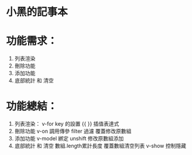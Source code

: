 # 小黑的記事本
# 功能需求：
1. 列表渲染
2. 刪除功能
3. 添加功能
4. 底部統計 和 清空

# 功能總結：
1. 列表渲染：
   v-for key 的設置 {{ }} 插值表達式
2. 刪除功能
  v-on 調用傳參 filter 過濾 覆蓋修改原數組
3. 添加功能
  v-model 綁定 unshift 修改原數組添加
4. 底部統計 和 清空
  數組.length累計長度
  覆蓋數組清空列表
  v-show 控制隱藏
